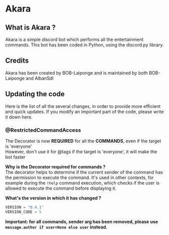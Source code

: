 # Akara #
## What is Akara ? ##
Akara is a simple discord bot which performs all the entertainment commands.
This bot has been coded in Python, using the discord.py library.

## Credits ##
Akara has been created by BOB-Laiponge and is maintained by both BOB-Laiponge and AlbanSdl

## Updating the code ##
Here is the list of all the several changes, in order to provide more efficient and quick updates.
If you modify an important part of the code, please write it down here.

### @RestrictedCommandAccess ###
The Decorator is now **REQUIRED** for all the **COMMANDS**, even if the target is 'everyone' \
However, don't use it for @tags if the target is 'everyone', it will make the bot faster

**Why is the Decorator required for commands ?**\
The decorator helps to determine if the current sender of the command has the permission to execute the command.
It's used in other contexts, for example during the `!help` command execution, which checks if the user is allowed to execute the command before displaying it.

**What's the version in which it has changed ?**
```python
VERSION = "0.4.1"
VERSION_CODE = 5
```

**Important: for all commands, sender arg has been removed, please use `message.author if user=None else user` instead.**